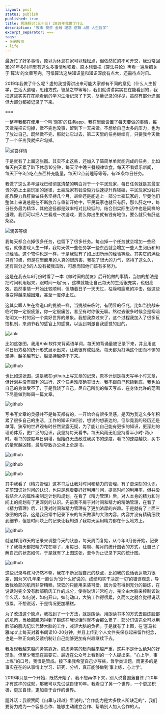 ```yaml
---
layout: post
status: publish
published: true
title: 思路探讨(三十三) 2019年我做了什么
description: "股市 投资 金融 理念 逻辑 a股 人生哲学"
excerpt_separator: ===
tags:
- 金融投资
- life
---
```


最近忙了好多事情，原以为休息在家可以轻松点，但依然忙的不可开交，我没常回家的1年多时间里有这么多事情堆积着。原本想着把《算法导论》再看一遍后把关于‘算法’的文章写完，可惜算法这块知识量和知识深度有点大，还需待点时日。

2019年我做了什么呢？虚的我觉得讲出来可能大家都有不同的意见（什么人生哲学，生活大道理，思维方式，智慧之举等等），我们就讲讲实实在在能看到的，我把这些实实在在能看到的学习生活记录了下来，尽量记录的详尽，虽然有部分遗漏但大部分都被记录了下来。

===

一整年我都在使用一个叫‘滴答’的任务app，我在里面设置了每天要做的事情，每天做完把它勾掉，做不完也没事，留到下一天来做。不想给自己太多的压力，也为了放过自己，既然做不完，那就让它过去，第二天里的任务继续有，只要我今天做了一个任务我就把它勾掉。

![滴答详情](/assets/life/idea-talking33-3-2.png)

于是就有了上面这张图。其实不止这些，还加入了简简单单就能完成的任务，比如每天白天累了趴下休息10分钟，每天早中晚三餐规律饮食，每天不看娱乐新闻，每天下午3点吃点东西补充能量，每天12点前睡等等等，有28条每日任务。

我做了这么多年游戏已经彻底清楚的明白对于一个平民玩家，每日任务就是其最宝贵的追上土豪玩家的途径，土豪玩家有钱没毅力快速提升靠钱砸，平民玩家没钱只能靠毅力靠肝靠做任务坚持几个月，最终还是能追上一部分土豪玩家的，毕竟他们整体上来说总是在不断放弃与重新开始中，平民玩家也就只有肝，那么肝之中，每日任务最为精华，其他途径都是效率相对比较低的。结合到实际生活中也是同样的道理，我们可以把人生看成一次游戏，要么你出生就有钱有地位，要么就只有肝这条路。

![滴答等级](/assets/life/idea-talking33-3.png)

我每天都会点掉很多任务，也留下了很多任务。每点掉一个任务就会增加一些经验，就像游戏人生一样，我每天做一些任务学一些东西就会增加一些人生阅历和知识经验。这个软件也是一样，于是我就有了如上图所示的经验等级。其实它的满级只有10级，但是在里面用的人真的很厉害，我花了很大的力气，坚持了这么久，还有百分之5的人没有被我击败，可想而知他们该有多努力。

这是在我去年9月份时看了一本《做时间的朋友》后开始做的事情，当初的想法是把时间利用起来，跟时间一起‘玩’，这样就能让自己每天的生活很充实，也很高效。虽然事情一开始比较顺利，但随着日子一天天过，枯燥和疲惫的冲击，做这些事变得越来越困难，甚至一度停止过。

这其实跟人生在岔道口的挑战一样，当挑战来临时，有明显的征兆，比如当挑战来临时你一定很疲惫，你一定很痛苦，甚至有时你很无聊。熬过去很多时候会是柳暗花明又一村的另一个美好世界的景象。我想我熬过来了，这个过程我加入了很多反馈机制，来调节我的感官上的感觉，以达到刺激自我感觉的目的。

![anki](/assets/life/idea-talking33-8.png)

比如这张图，我用Anki软件来背英语单词，每天的背诵量被记录下来，并且用这种日历方格的统计形式展示出来，让我很有成就感，每天都为打满这个图而不懈的坚持，越多越有劲，越坚持越停不下来。

![github](/assets/life/idea-talking33-7.png)

也比如这张图，这是我在github上写文章的记录，原本计划是每天写半小时文章，但计划并没有顺利的进行，这个任务难度确实很大，我不跟自己死磕到底，我也怕自己的身体受不了，于是我饶了自己，尽自己所能的每天写点，在身体允许的范围下尽量做到每周一篇文章。

![github](/assets/life/idea-talking33-9.png)

写书写文章的灵感并不是每天都有的，一开始会有很多灵感，是因为我这么多年积累了很多自己的生活，工作的知识和经验，想说的想表达的，但毕竟我的经历还是单薄，狭窄的世界观有时任然显露无疑，为了能让自己能有更多的知识，更深刻的理论体系，更广泛的见识，我坚持每天看书，每天风雨无阻坚持看半小时-两小时。看书的速度与日俱增，但始终无法敌过我买书的速度，看书的速度越快，买书的量就越凶残，最后导致办公桌上全是书。

![github](/assets/life/idea-talking33-4.png)

![github](/assets/life/idea-talking33-5.png)

![github](/assets/life/idea-talking33-6.png)

其中我看了《精力管理》这本书后让我对时间和精力的管理，有了更深刻的认识。先前知识对时间的认识，也只是想着要好好利用时间，提高时间的利用率，但并没有结合人的属性来制定计划和规划。在看了《精力管理》后，对人本身的精力和时间上的规划有了更深刻的认识。先前我不屑于对时间和精力的精确管理，在看了《精力管理》后，让我对时间和精力管理有了更加浓厚的兴趣。于是就有了上面三张图的内容，这是我日常中记录下来的每天做事的大致内容，内容并没有精确细致到细节，但是时间块上的记录让我知道了我每天运用精力都在什么地方上。

![github](/assets/life/idea-talking33-1.png)

就这样用昨天的记录来调整今天的状态，每天周而复始，从今年3月份开始，记录下了我每天都把精力花在哪了，用每日、每周、每月的统计图表的方式，让自己了解自己的状态如何。于是就有了上图这张，至今为止记录下来的统计图。

![github](/assets/life/idea-talking33-10.png)

这些记录与练习仍然不够，我在不断发掘自己的缺点，比如我的说话表达能力很差，因为30几年来一直认为‘没什么好说的，成绩和实干决定一切’的错误观念，导致我脸部的肌肉非常糟糕，软软的只能用来装可爱，因为没有得到充分的锻炼，在说话时完全没有脸部肌肉工作的成分，使得说话非常吃力，完全由大脑来控制该说什么话，如何说，如何开口，如何动口，大脑工作得很累，久而久之就会觉得说话很累，不想说话，于是情况更加糟糕。

为了改进这个缺点，我找到了一个方法，就是朗读，用朗读书本的方式去锻炼脸部的肌肉，当脸部肌肉得到了锻炼在我说话时就不会那么累了，部分词语完全可以用脸部的肌肉记忆代替大脑的工作，减轻大脑的负担。于是就有了上图，在‘喜马拉雅app’上每天对着书朗读10-20分钟，并且上传到个人文件夹保存起来留作纪念，也是一种正向的反馈机制让自己能够更加有兴趣继续下去。

我发现我越来越向务实靠近，脱虚务实的趋向越来越严重，这并不是什么绝对的好现象，但至少我现在需要它。最近在公众号上看到的一个人提出来，"心上学，事上练"的口号，我很是赞成。接下来我希望自己少写些，哲学类话题，而更多的是事实在在的从事情上学习、研究、分析，真正能够做到‘事上练，心上学’。

2019年只是一个开始，既然开始了，我不想再停下来，别人说曾国藩自律了20年才有这样的成就，那我可以先试试自律10年。我看见了另一个世界，一个更加积极，更加自律，更加善于合作的世界。

题外话：我很赞同《自卑与超越》里说的，”合作能力是大多数人所缺乏的“，我们要努力成为一个容易合作、能够主动建立合作、帮助别人加入合作的人。


